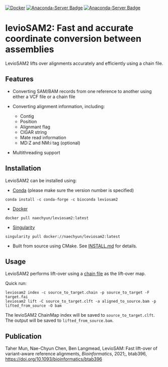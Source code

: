 [![Docker](https://img.shields.io/docker/v/naechyun/leviosam2?label=Docker)](https://hub.docker.com/r/naechyun/leviosam2)
[![Anaconda-Server Badge](https://anaconda.org/bioconda/leviosam2/badges/version.svg)](https://anaconda.org/bioconda/leviosam2)
[![Anaconda-Server Badge](https://anaconda.org/bioconda/leviosam2/badges/downloads.svg)](https://anaconda.org/bioconda/leviosam2)

# levioSAM2: Fast and accurate coordinate conversion between assemblies

LevioSAM2 lifts over alignments accurately and efficiently using a chain file.

## Features

- Converting SAM/BAM records from one reference to another using either a VCF file or a chain file
- Converting alignment information, including:
    - Contig
    - Position
    - Alignmant flag
    - CIGAR string
    - Mate read information
    - MD:Z and NM:i tag (optional)

- Multithreading support


## Installation

LevioSAM2 can be installed using:

- [Conda](https://docs.conda.io/en/latest/) (please make sure the version number is specified)

```
conda install -c conda-forge -c bioconda leviosam2
```

- [Docker](https://hub.docker.com/r/milkschen/leviosam2)
```
docker pull naechyun/leviosam2:latest
```

- [Singularity](https://hub.docker.com/r/milkschen/leviosam2)
```
singularity pull docker://naechyun/leviosam2:latest
```

- Built from source using CMake. See [INSTALL.md](INSTALL.md) for details.


## Usage

LevioSAM2 performs lift-over using a [chain file](http://hgw1.soe.ucsc.edu/goldenPath/help/chain.html) as the lift-over map.

Quick run:
```
leviosam2 index -c source_to_target.chain -p source_to_target -F target.fai
leviosam2 lift -C source_to_target.clft -a aligned_to_source.bam -p lifted_from_source -O bam
```

The levioSAM2 ChainMap index will be saved to `source_to_target.clft`. The output will be saved to `lifted_from_source.bam`.


## Publication

Taher Mun, Nae-Chyun Chen, Ben Langmead, LevioSAM: Fast lift-over of variant-aware reference alignments, _Bioinformatics_, 2021;, btab396, https://doi.org/10.1093/bioinformatics/btab396
